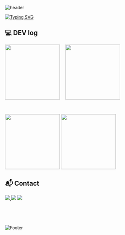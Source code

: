 ![header](https://capsule-render.vercel.app/api?type=waving&color=DC143C)

[![Typing SVG](https://readme-typing-svg.demolab.com?font=Alkatra&weight=500&size=45&duration=3500&pause=3&color=DC143C&center=true&vCenter=false&multiline=true&repeat=true&width=1000&height=100&lines=Welcome+to+Joonamin's+GitHub!👋)](https://git.io/typing-svg)
<br>

## 💻 DEV log 
<p>
  <img height="180em" src="https://github-readme-stats.vercel.app/api?username=joonamin&show_icons=true&theme=radical"> 
  <img height="180em" src="https://github-readme-stats.vercel.app/api/top-langs/?username=joonamin&layout=compact&show_icons=true&theme=radical">
</p>
<br>

<p>
  <img height="180em" src="http://mazassumnida.wtf/api/v2/generate_badge?boj=joonamin44">
  <img height="180em" src="http://mazassumnida.wtf/api/v2/generate_badge?boj=jooooooon">
</p>



## 📬 Contact
 <a href="mailto:joonamin44@gmail.com">
        <img src="https://img.shields.io/badge/Gmail-EA4335?style=for-the-badge&logo=Gmail&logoColor=white"> 
 </a><a href="https://kangminjun.tistory.com/"><img src="https://img.shields.io/badge/Tistory-E5511E?style=for-the-badge&logo=Blogger&logoColor=white"/></a> <a href="https://velog.io/@joonamin44"><img src="https://img.shields.io/badge/Velog-20c997?style=for-the-badge&logo=Vimeo&logoColor=white"></a>

<br><br><br>

![Footer](https://capsule-render.vercel.app/api?type=waving&color=DC143C&height=150&section=footer)
